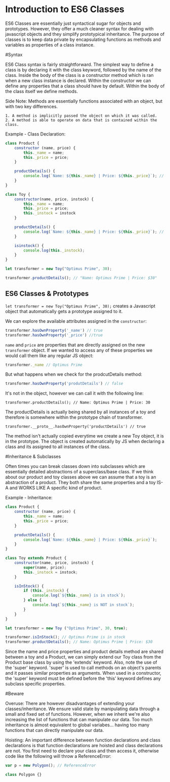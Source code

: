 # Introduction to ES6 Classes

ES6 Classes are essentially just syntactical sugar for objects and prototypes. However, they offer a much cleaner syntax for dealing with javascript objects and they simplify prototypical inheritance. The purpose of classes is to keep data private by encapsulating functions as methods and variables as properties of a class instance.

#Syntax

ES6 Class syntax is fairly straightforward. The simplest way to define a class is by declaring it with the class keyword, followed by the name of the class. Inside the body of the class is a constructor method which is ran when a new class instance is declared. Within the constructor we can define any properties that a class should have by default. Within the body of the class itself we define methods.

Side Note: Methods are essentially functions associated with an object, but with two key differences.

    1. A method is implicitly passed the object on which it was called.
    2. A method is able to operate on data that is contained within the class.

Example - Class Declaration:

```javascript
class Product {
    constructor (name, price) {
        this._name = name;
        this._price = price;
    }

    productDetails() {
        console.log(`Name: ${this._name} | Price: ${this._price}`); // Here we are making use of Template String notation (introduced in ES6 - allows us to use string substitution)
    }
}

class Toy {
    constructor(name, price, instock) {
        this._name = name;
        this._price = price;
        this._instock = instock
    }

    productDetails() {
        console.log(`Name: ${this._name} | Price: ${this._price}`); // Here we are making use of Template String notation (introduced in ES6 - allows us to use string substitution)
    }

    isinstock() {
        console.log(this._instock);
    }
}

let transformer = new Toy("Optimus Prime", 30);

transformer.productDetails(); // "Name: Optimus Prime | Price: $30"
```

## ES6 Classes & Prototypes

`let transformer = new Toy("Optimus Prime", 30);` creates a Javascript object that automatically gets a prototype assigned to it.

We can explore the available attributes assigned in the `constructor`:

```javascript
transformer.hasOwnProperty('_name') // true
transformer.hasOwnProperty('_price') //true
```

`name` and `price` are properties that are directly assigned on the new `transformer` object. If we wanted to access any of these properties we would call them like any regular JS object:

```javascript
transformer._name // Optimus Prime
```
But what happens when we check for the prodcutDetails method:

```javascript
transformer.hasOwnProperty('produtDetails') // false
```

It's not in the object, however we can call it with the following line:

`transformer.productDetails(); // Name: Optimus Prime | Price: 30`

The productDetails is actually being shared by all instances of a toy and therefore is somewhere within the prototype chain of transformer.

`transformer.__proto__.hasOwnProperty('productDetails') // true`

The method isn't actually copied everytime we create a new Toy object, it is in the prototype. The object is created automatically by JS when declaring a class and its assigned to all instances of the class.

#Inheritance & Subclasses

Often times you can break classes down into subclasses which are essentially detailed abstractions of a superclass/base class. If we think about our product and toy classes above we can assume that a toy is an abstraction of a product. They both share the same properties and a toy IS-A and WORKS LIKE A specific kind of product.

Example - Inheritance:

```javascript
class Product {
    constructor (name, price) {
        this._name = name;
        this._price = price;
    }

    productDetails() {
        console.log(`Name: ${this._name} | Price: ${this._price}`);
    }
}

class Toy extends Product {
    constructor(name, price, instock) {
        super(name, price);
        this._instock = instock;
    }

    isInStock() {
        if (this._instock) {
            console.log(`${this._name} is in stock`);
        } else {
            console.log(`${this._name} is NOT in stock`);
        }
    }
}

let transformer = new Toy ("Optimus Prime", 30, true);

transformer.isInStock(); // Optimus Prime is in stock
transformer.productDetails(); // Name: Optimus Prime | Price: $30
```

Since the name and price properties and product details method are shared between a toy and a Product, we can simply extend our Toy class from the Product base class by using the 'extends' keyword. Also, note the use of the 'super' keyword. 'super' is used to call methods on an object's parents and it passes similar properties as arguments. When used in a constructor, the 'super' keyword must be defined before the 'this' keyword defines any subclass specific properties.

#Beware

Overuse:
There are however disadvantages of extending your classes/inheritance. We ensure valid state by manipulating data through a small and fixed set of functions.
However, when we inherit we're also increasing the list of functions that can manipulate our data. Too much inheritance is almost equivalent to global
variabes... having too many functions that can directly manipulate our data.


Hoisting:
An important difference between function declarations and class declarations is that function declarations are hoisted and class declarations are not. You first need to declare your class and then access it, otherwise code like the following will throw a ReferenceError:

```javascript
var p = new Polygon(); // ReferenceError

class Polygon {}
```
